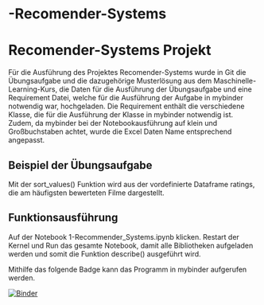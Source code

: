 # -Recomender-Systems

# Recomender-Systems Projekt

Für die Ausführung des Projektes Recomender-Systems wurde in Git die Übungsaufgabe und die dazugehörige Musterlösung aus dem Maschinelle-Learning-Kurs, die Daten für die Ausführung der Übungsaufgabe und eine Requirement Datei, welche für die Ausführung der Aufgabe in mybinder notwendig war, hochgeladen.
Die Requirement enthält die verschiedene Klasse, die für die Ausführung der Klasse in mybinder notwendig ist. Zudem, da mybinder bei der Notebookausführung auf klein und Großbuchstaben achtet, wurde die Excel Daten Name entsprechend angepasst.

## Beispiel der Übungsaufgabe

Mit der sort_values() Funktion wird aus der vordefinierte Dataframe ratings, die am häufigsten bewerteten Filme dargestellt.

## Funktionsausführung

Auf der Notebook 1-Recommender_Systems.ipynb klicken.
Restart der Kernel und Run das gesamte Notebook, damit alle Bibliotheken aufgeladen werden und somit die Funktion describe() ausgeführt wird.

Mithilfe das folgende Badge kann das Programm in mybinder aufgerufen werden.

[![Binder](https://mybinder.org/badge_logo.svg)](https://mybinder.org/v2/gh/dimoua/-Recomender-Systems.git/HEAD)
